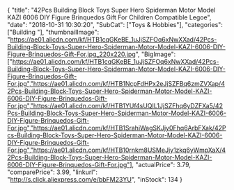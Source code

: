 {
	"title": "42Pcs Building Block Toys Super Hero Spiderman Motor Model KAZI 6006 DIY Figure Brinquedos Gift For Children Compatible Legoe",
	"date": "2018-10-31 10:30:20",
	"SubCat": ["Toys & Hobbies"],
	"categories": ["Building "],
	"thumbnailImage": "https://ae01.alicdn.com/kf/HTB1cqGKeBE_1uJjSZFOq6xNwXXad/42Pcs-Building-Block-Toys-Super-Hero-Spiderman-Motor-Model-KAZI-6006-DIY-Figure-Brinquedos-Gift-For.jpg_220x220.jpg",
	"BigImage": ["https://ae01.alicdn.com/kf/HTB1cqGKeBE_1uJjSZFOq6xNwXXad/42Pcs-Building-Block-Toys-Super-Hero-Spiderman-Motor-Model-KAZI-6006-DIY-Figure-Brinquedos-Gift-For.jpg","https://ae01.alicdn.com/kf/HTB1NcpFdHPx2eJjSZFBq6zmZVXap/42Pcs-Building-Block-Toys-Super-Hero-Spiderman-Motor-Model-KAZI-6006-DIY-Figure-Brinquedos-Gift-For.jpg","https://ae01.alicdn.com/kf/HTB1YUf4sUQIL1JjSZFhq6yDZFXa5/42Pcs-Building-Block-Toys-Super-Hero-Spiderman-Motor-Model-KAZI-6006-DIY-Figure-Brinquedos-Gift-For.jpg","https://ae01.alicdn.com/kf/HTB1SrahiWagSKJjy0Fhq6ArbFXak/42Pcs-Building-Block-Toys-Super-Hero-Spiderman-Motor-Model-KAZI-6006-DIY-Figure-Brinquedos-Gift-For.jpg","https://ae01.alicdn.com/kf/HTB10rnkm8USMeJjy1zkq6yWmpXaX/42Pcs-Building-Block-Toys-Super-Hero-Spiderman-Motor-Model-KAZI-6006-DIY-Figure-Brinquedos-Gift-For.jpg"],
	"actualPrice": 3.79,
	"comparePrice": 3.99,
	"linkurl": "http://s.click.aliexpress.com/e/bbFM23YU",
	"inStock": 134
}
